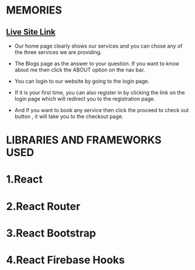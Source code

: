# MEMORIES

## [Live Site Link](https://assignment-10-f82c0.web.app)

* Our home page clearly shows our services and you can chose any of the three services we are providing.

* The Blogs page as the answer to your question. If you want to know about me then click the ABOUT option on the nav bar.

* You can login to our website by going to the login page.

* If it is your first time, you can also register in by clicking the link on the login page which will redirect you to the registration page.

* And If you want to book any service then click the  proceed to check out button , it will take you to the checkout page.


# LIBRARIES AND FRAMEWORKS USED

# 1.React
# 2.React Router
# 3.React Bootstrap
# 4.React Firebase Hooks
